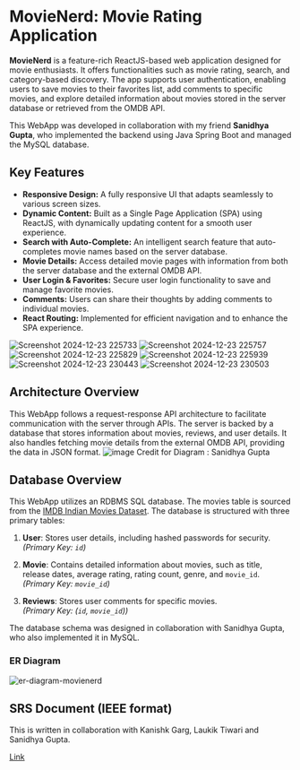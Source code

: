 # MovieNerd: Movie Rating Application

**MovieNerd** is a feature-rich ReactJS-based web application designed for movie enthusiasts. It offers functionalities such as movie rating, search, and category-based discovery. The app supports user authentication, enabling users to save movies to their favorites list, add comments to specific movies, and explore detailed information about movies stored in the server database or retrieved from the OMDB API.

This WebApp was developed in collaboration with my friend **Sanidhya Gupta**, who implemented the backend using Java Spring Boot and managed the MySQL database.

## Key Features
- **Responsive Design:** A fully responsive UI that adapts seamlessly to various screen sizes.
- **Dynamic Content:** Built as a Single Page Application (SPA) using ReactJS, with dynamically updating content for a smooth user experience.
- **Search with Auto-Complete:** An intelligent search feature that auto-completes movie names based on the server database.
- **Movie Details:** Access detailed movie pages with information from both the server database and the external OMDB API.
- **User Login & Favorites:** Secure user login functionality to save and manage favorite movies.
- **Comments:** Users can share their thoughts by adding comments to individual movies.
- **React Routing:** Implemented for efficient navigation and to enhance the SPA experience.

![Screenshot 2024-12-23 225733](https://github.com/user-attachments/assets/9a821f75-5997-4a0a-8a43-8d451d0dfc24)
![Screenshot 2024-12-23 225757](https://github.com/user-attachments/assets/e5de41ba-eba6-45cc-b10b-80180271668a)
![Screenshot 2024-12-23 225829](https://github.com/user-attachments/assets/37a58b68-7ae5-4735-b198-e3b08cd30af9)
![Screenshot 2024-12-23 225939](https://github.com/user-attachments/assets/fd103579-12df-46da-9172-6923cbe7020f)
![Screenshot 2024-12-23 230443](https://github.com/user-attachments/assets/e53e5936-947f-4702-800a-8ebcdcf162e6)
![Screenshot 2024-12-23 230503](https://github.com/user-attachments/assets/91cf48d1-3197-4a3d-8814-65aed31060d9)

## Architecture Overview

This WebApp follows a request-response API architecture to facilitate communication with the server through APIs. The server is backed by a database that stores information about movies, reviews, and user details. It also handles fetching movie details from the external OMDB API, providing the data in JSON format.
![image](https://github.com/user-attachments/assets/394fd1cf-3ccf-46a1-96ab-e6cb22500d80)
Credit for Diagram : Sanidhya Gupta

## Database Overview

This WebApp utilizes an RDBMS SQL database. The movies table is sourced from the [IMDB Indian Movies Dataset](https://www.kaggle.com/datasets/arshadali12/imdb-indian-movies-dataset). The database is structured with three primary tables:

1. **User**: Stores user details, including hashed passwords for security.  
   *(Primary Key: `id`)*
   
2. **Movie**: Contains detailed information about movies, such as title, release dates, average rating, rating count, genre, and `movie_id`.  
   *(Primary Key: `movie_id`)*
   
3. **Reviews**: Stores user comments for specific movies.  
   *(Primary Key: (`id`, `movie_id`))*

The database schema was designed in collaboration with Sanidhya Gupta, who also implemented it in MySQL.

### ER Diagram 
![er-diagram-movienerd](https://github.com/user-attachments/assets/4e3f4f14-00f1-40db-bbb6-da8ed268c983)

## SRS Document (IEEE format)

This is written in collaboration with Kanishk Garg, Laukik Tiwari and Sanidhya Gupta.

[Link](https://docs.google.com/document/d/e/2PACX-1vREgC6sN5qAuPQDFaIH-A4EJCj6QKqVDfrhxSK6tzKMfUUzipRve1sSV4DuNAIjwg/pub)
